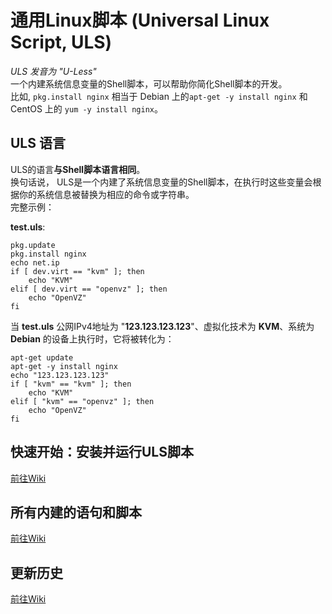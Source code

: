 # 通用Linux脚本 (Universal Linux Script, ULS)
*ULS 发音为 "U-Less"*  
一个内建系统信息变量的Shell脚本，可以帮助你简化Shell脚本的开发。    
比如, ```pkg.install nginx``` 相当于 Debian 上的```apt-get -y install nginx``` 和 CentOS 上的 ```yum -y install nginx```。 
  
## ULS 语言  
ULS的语言**与Shell脚本语言相同**。  
换句话说， ULS是一个内建了系统信息变量的Shell脚本，在执行时这些变量会根据你的系统信息被替换为相应的命令或字符串。  
完整示例：  
  
**test.uls**:  
```
pkg.update  
pkg.install nginx  
echo net.ip  
if [ dev.virt == "kvm" ]; then  
    echo "KVM"  
elif [ dev.virt == "openvz" ]; then  
    echo "OpenVZ"  
fi  
```  
  
当 **test.uls** 公网IPv4地址为 "**123.123.123.123**"、虚拟化技术为 **KVM**、系统为 **Debian** 的设备上执行时，它将被转化为：  
```
apt-get update  
apt-get -y install nginx  
echo "123.123.123.123"  
if [ "kvm" == "kvm" ]; then  
    echo "KVM"  
elif [ "kvm" == "openvz" ]; then  
    echo "OpenVZ"  
fi  
```   
  
## 快速开始：安装并运行ULS脚本 
[前往Wiki](https://github.com/CYRO4S/Universal-Linux-Script/wiki/Starting-Guide:-How-to-setup-&-run-ULS-script)  
  
## 所有内建的语句和脚本 
[前往Wiki](https://github.com/CYRO4S/Universal-Linux-Script/wiki/All-built-in-variables)  
  
## 更新历史
[前往Wiki](https://github.com/CYRO4S/Universal-Linux-Script/wiki/Update-history)
